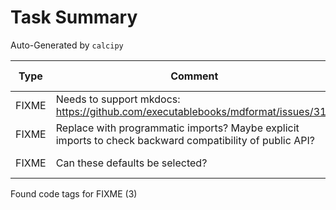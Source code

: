 # Task Summary

Auto-Generated by `calcipy`

| Type   | Comment                                                                                                  | Last Edit   | Source File                                                                                                                                                               |
|--------|----------------------------------------------------------------------------------------------------------|-------------|---------------------------------------------------------------------------------------------------------------------------------------------------------------------------|
| FIXME  | Needs to support mkdocs: https://github.com/executablebooks/mdformat/issues/317                          | 2022-11-18  | [.pre-commit-config.yaml:48](https://github.com/KyleKing/copier-template-tester/blame/db899c2592809f718e88b19b62dfdcbbdf40d82b/.pre-commit-config.yaml#L48)               |
| FIXME  | Replace with programmatic imports? Maybe explicit imports to check backward compatibility of public API? | 2022-11-18  | [scripts/check_imports.py:7](https://github.com/KyleKing/copier-template-tester/blame/db899c2592809f718e88b19b62dfdcbbdf40d82b/scripts/check_imports.py#L7)               |
| FIXME  | Can these defaults be selected?                                                                          | 2022-11-20  | [tests/data/copier_demo/ctt.toml:8](https://github.com/KyleKing/copier-template-tester/blame/93e4ae2d0be6f330a2d52d58e54fabec48626f34/tests/data/copier_demo/ctt.toml#L8) |

Found code tags for FIXME (3)

<!-- calcipy:skip_tags -->
